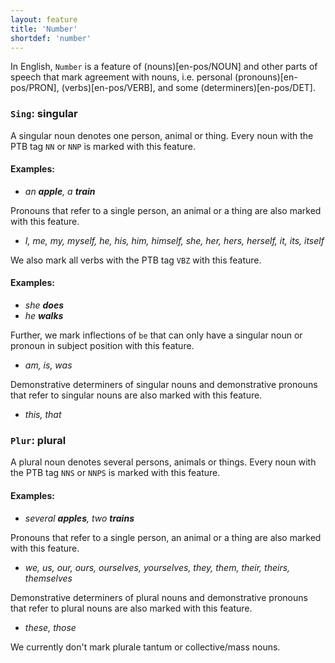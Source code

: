 ```yaml
---
layout: feature
title: 'Number'
shortdef: 'number'
---
```


In English, `Number` is a feature of (nouns)[en-pos/NOUN] and other parts of speech that mark agreement with nouns, i.e. personal (pronouns)[en-pos/PRON], (verbs)[en-pos/VERB], and some (determiners)[en-pos/DET]. 

### `Sing`: singular

A singular noun denotes one person, animal or thing. Every noun with the PTB tag `NN` or `NNP` is marked with this feature.

#### Examples:

* _an <b>apple</b>, a <b>train</b>_

Pronouns that refer to a single person, an animal or a thing are also marked with this feature.

* _I, me, my, myself, he, his, him, himself, she, her, hers, herself, it, its, itself_

We also mark all verbs with the PTB tag `VBZ` with this feature.

#### Examples:

* _she <b>does</b>_
* _he <b>walks</b>_

Further, we mark inflections of `be` that can only have a singular noun or pronoun in subject position with this feature.

* _am, is, was_

Demonstrative determiners of singular nouns and demonstrative pronouns that refer to singular nouns are also marked with this feature.

* _this, that_

### `Plur`: plural

A plural noun denotes several persons, animals or things. Every noun with the PTB tag `NNS` or `NNPS` is marked with this feature.

#### Examples:

* _several <b>apples</b>, two <b>trains</b>_

Pronouns that refer to a single person, an animal or a thing are also marked with this feature.

* _we, us, our, ours, ourselves, yourselves, they, them, their, theirs, themselves_

Demonstrative determiners of plural nouns and demonstrative pronouns that refer to plural nouns are also marked with this feature.

* _these, those_


We currently don't mark plurale tantum or collective/mass nouns.
